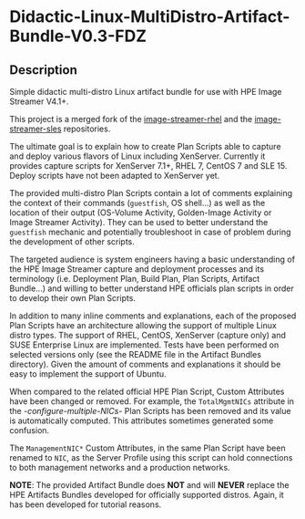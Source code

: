 # Didactic-Linux-MultiDistro-Artifact-Bundle-V0.3-FDZ

## Description

Simple didactic multi-distro Linux artifact bundle for use with HPE Image Streamer V4.1+.

This project is a merged fork of the [image-streamer-rhel](https://github.com/HewlettPackard/image-streamer-rhel) and the [image-streamer-sles](https://github.com/HewlettPackard/image-streamer-sles) repositories.

The ultimate goal is to explain how to create Plan Scripts able to capture and deploy various flavors of Linux including XenServer. Currently it provides capture scripts for XenServer 7.1+, RHEL 7, CentOS 7 and  SLE 15. Deploy scripts have not been adapted to XenServer yet.

The provided multi-distro Plan Scripts contain a lot of comments explaining the context of their commands (`guestfish`, OS shell...) as well as the location of their output (OS-Volume Activity, Golden-Image Activity or Image Streamer Activity). They can be used to better understand the `guestfish` mechanic and potentially troubleshoot in case of problem during the development of other scripts.

The targeted audience is system engineers having a basic understanding of the HPE Image Streamer capture and deployment processes and its terminology (i.e. Deployment Plan, Build Plan, Plan Scripts, Artifact Bundle...) and willing to better understand HPE officials plan scripts in order to develop their own Plan Scripts.

In addition to many inline comments and explanations, each of the proposed Plan Scripts have an architecture allowing the support of multiple Linux distro types. The support of RHEL, CentOS, XenServer (capture only) and SUSE Enterprise Linux are implemented. Tests have been performed on selected versions only (see the README file in the Artifact Bundles directory). Given the amount of comments  and explanations it should be easy to implement the support of Ubuntu.

When compared to the related official HPE Plan Script, Custom Attributes have been changed or removed. For example, the `TotalMgmtNICs` attribute in the *-configure-multiple-NICs-* Plan Scripts has been removed and its value is automatically computed. This attributes sometimes generated some confusion.

The `ManagementNIC*` Custom Attributes, in the same Plan Script have been renamed to `NIC`, as the Server Profile using this script can hold connections to both management networks and a production networks.

**NOTE**: The provided Artifact Bundle does **NOT** and will **NEVER** replace the HPE Artifacts Bundles developed for officially supported distros. Again, it has been developed for tutorial reasons.

